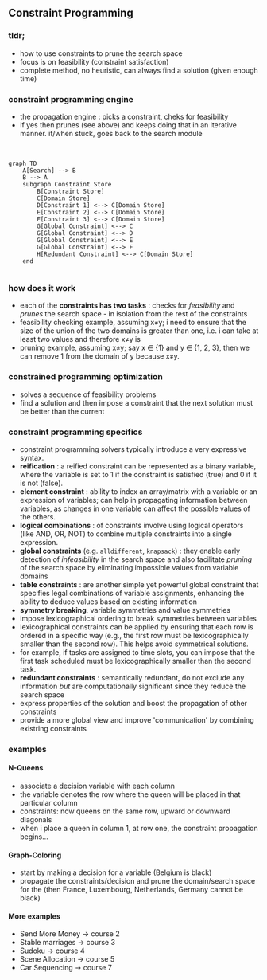 
## Constraint Programming
### tldr;
- how to use constraints to prune the search space
- focus is on feasibility (constraint satisfaction)
- complete method, no heuristic, can always find a solution (given enough time)

### constraint programming engine
- the propagation engine : picks a constraint, cheks for feasibility
- if yes then prunes (see above) and keeps doing that in an iterative manner. if/when stuck, goes back to the search module

<br>

```mermaid
graph TD
    A[Search] --> B
    B --> A
    subgraph Constraint Store
        B[Constraint Store]
        C[Domain Store]
        D[Constraint 1] <--> C[Domain Store]
        E[Constraint 2] <--> C[Domain Store]
        F[Constraint 3] <--> C[Domain Store]
        G[Global Constraint] <--> C
        G[Global Constraint] <--> D
        G[Global Constraint] <--> E
        G[Global Constraint] <--> F
        H[Redundant Constraint] <--> C[Domain Store]
    end
    
```
### how does it work
- each of the **constraints has two tasks** : checks for *feasibility* and *prunes* the search space - in isolation from the rest of the constraints
- feasibility checking example, assuming x≠y; i need to ensure that the size of the union of the two domains is greater than one, i.e. i can take at least two values and therefore x≠y is
- pruning example, assuming x≠y; say x ∈ {1} and y ∈ {1, 2, 3}, then we can remove 1 from the domain of y because x≠y.

### constrained programming optimization
- solves a sequence of feasibility problems
- find a solution and then impose a constraint that the next solution must be better than the current

### constraint programming specifics
- constraint programming solvers typically introduce a very expressive syntax.
- **reification** : a reified constraint can be represented as a binary variable, where the variable is set to 1 if the constraint is satisfied (true) and 0 if it is not (false).
- **element constraint** : ability to index an array/matrix with a variable or an expression of variables; can help in propagating information between variables, as changes in one variable can affect the possible values of the others.
- **logical combinations** : of constraints involve using logical operators (like AND, OR, NOT) to combine multiple constraints into a single expression.
- **global constraints** (e.g. `alldifferent`, `knapsack`) : they enable early detection of *infeasibility* in the search space and also facilitate *pruning* of the search space by eliminating impossible values from variable domains
- **table constraints** : are another simple yet powerful global constraint that specifies legal combinations of variable assignments, enhancing the ability to deduce values based on existing information
- **symmetry breaking**, variable symmetries and value symmetries
- impose lexicographical ordering to break symmetries between variables
- lexicographical constraints can be applied by ensuring that each row is ordered in a specific way (e.g., the first row must be lexicographically smaller than the second row). This helps avoid symmetrical solutions.
- for example, if tasks are assigned to time slots, you can impose that the first task scheduled must be lexicographically smaller than the second task.
- **redundant constraints** : semantically redundant, do not exclude any information *but* are computationally significant since they reduce the search space
- express properties of the solution and boost the propagation of other constraints
- provide a more global view and improve 'communication' by combining existring constraints

### examples
#### N-Queens
- associate a decision variable with each column
- the variable denotes the row where the queen will be placed in that particular column
- constraints: now queens on the same row, upward or downward diagonals
- when i place a queen in column 1, at row one, the constraint propagation begins...

#### Graph-Coloring
- start by making a decision for a variable (Belgium is black)
- propagate the constraints/decision and prune the domain/search space for the (then France, Luxembourg, Netherlands, Germany cannot be black)

#### More examples
- Send More Money -> course 2
- Stable marriages -> course 3
- Sudoku -> course 4
- Scene Allocation -> course 5
- Car Sequencing -> course 7